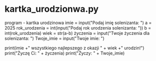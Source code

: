 # kartka_urodzionwa.py
program - kartka urodzinowa
imie = input("Podaj imię solenizanta: ")
a = 2025
rok_urodzenia = int(input("Podaj rok urodzenia solenizanta: "))
b = int(rok_urodzenia)
wiek = str(a-b)
życzenia = input("Twoje życzenia dla solenizanta: ")
Twoje_imie = input("Twoje imie: ")

print(imie +" wszystkiego najlepszego z okazji " + wiek +" urodzin!")
print("Życzę Ci: " + życzenia)
print("Życzy: " + Twoje_imie)

